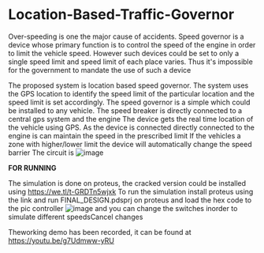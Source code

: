 # Location-Based-Traffic-Governor

Over-speeding is one the major cause of accidents. Speed governor is a device whose primary function is to control the speed of the engine in order to limit the vehicle speed.
However such devices could be set to only a single speed limit and speed limit of each place varies. Thus it's impossible for the government to mandate the use of such a device

The proposed system is location based speed governor. The system uses the GPS location to identify the speed limit of the particular location and the speed limit is set accordingly. The speed governor is a simple which could be installed to any vehicle. The speed breaker is directly connected to a central gps system and the engine
The device gets the real time location of the vehicle using GPS. As the device is connected directly connected to the engine is can maintain the speed in the prescribed limit
If the vehicles a zone with higher/lower limit the device will automatically change the speed barrier
The circuit is 
![image](https://user-images.githubusercontent.com/40699398/134790301-f2b33029-8264-4879-a824-6a12d4e70657.png)


**FOR RUNNING**


The simulation is done on proteus, the cracked version could be installed using https://we.tl/t-GRDTn5wjxk
To run the simulation install proteus using the link and run FINAL_DESIGN.pdsprj on proteus and load the hex code to the pic controller
![image](https://user-images.githubusercontent.com/40699398/134787083-b9876e94-7bf5-471b-909d-cdd5d3123c71.png)
and you can change the switches inorder to simulate different speedsCancel changes


Theworking demo has been recorded, it can be found at https://youtu.be/g7Udmww-yRU
